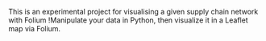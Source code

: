 This is an experimental project for visualising a given supply chain network with Folium 
!Manipulate your data in Python, then visualize it in a Leaflet map via Folium.
